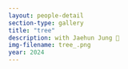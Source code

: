 ```yaml
---
layout: people-detail
section-type: gallery
title: "tree"
description: with Jaehun Jung 🎄
img-filename: tree_.png
year: 2024
---
```

